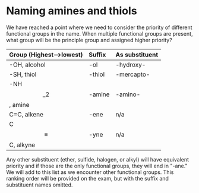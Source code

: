 # Naming amines and thiols

We have reached a point where we need to consider the priority of different functional groups in the name. When multiple functional groups are present, what group will be the principle group and assigned higher priority?

| Group \(Highest--&gt;lowest\) | Suffix | As substituent |
| :--- | :--- | :--- |
| -OH, alcohol | -ol | -hydroxy- |
| -SH, thiol | -thiol | -mercapto- |
| -NH$$\_2$$, amine | -amine | -amino- |
| C=C, alkene | -ene | n/a |
| C$$\equiv$$C, alkyne | -yne | n/a |

Any other substituent \(ether, sulfide, halogen, or alkyl\) will have equivalent priority and if those are the only functional groups, they will end in "-ane."  We will add to this list as we encounter other functional groups.  This ranking order will be provided on the exam, but with the suffix and substituent names omitted.

